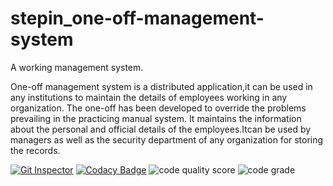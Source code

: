 # stepin_one-off-management-system
A  working management system. 

One-off management system is a distributed application,it can be used in any institutions to maintain the details of employees working in any organization. The one-off has been developed to override the problems prevailing in the practicing manual system. It maintains the information about the personal and official details of the employees.Itcan be used by managers as well as the security department of any organization for storing the records.




[![Git Inspector](https://github.com/rakeshakki2020/stepin_one-off-management-system/actions/workflows/Git_Inspector.yml/badge.svg)](https://github.com/rakeshakki2020/stepin_one-off-management-system/actions/workflows/Git_Inspector.yml)
[![Codacy Badge](https://app.codacy.com/project/badge/Grade/008448381dfe4865b788ca73ef234c98)](https://www.codacy.com/gh/rakeshakki2020/stepin_one-off-management-system/dashboard?utm_source=github.com&amp;utm_medium=referral&amp;utm_content=rakeshakki2020/stepin_one-off-management-system&amp;utm_campaign=Badge_Grade)
![code quality score](https://www.code-inspector.com/project/28067/score/svg)
![code grade](https://www.code-inspector.com/project/28067/status/svg)

